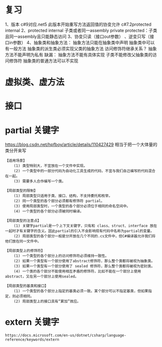 # 复习
1、版本 c#9对应.net5 此版本开始重写方法返回值的协变允许 c#7.2protected internal 
2、protected internal 子类或者同一assembly  private protected：子类且同一assembly且只能静态访问
3、协变只读（接口out参数） 、逆变只写（接口in参数）
4、抽象类和抽象方法：
    抽象方法只能在抽象类中声明
    抽象类中可以有一般方法
    抽象类的派生类必须实现父类的抽象方法
    访问修饰符继承关系？
    抽象方法不能声明为私有
缺漏：
    抽象方法不能有具体实现
    子类不能修改父抽象类的访问修饰符
    抽象类的普通方法可以不实现

# 虚拟类、虚方法




# 接口



# partial 关键字
https://blog.csdn.net/hpfboy/article/details/110427429
    相当于把一个大体量的类分开来写

    【适用场景】
        (1) 类型特别大，不宜放在一个文件中实现。
        (2) 一个类型中的一部分代码为自动化工具生成的代码，不宜与我们自己编写的代码混合在一起。
        (3) 需要多人合作编写一个类。

    【局部类型的限制】
        (1) 局部类型只适用于类、接口、结构，不支持委托和枚举。
        (2) 同一个类型的各个部分必须都有修饰符 partial。
        (3) 使用局部类型时，一个类型的各个部分必须位于相同的命名空间中。
        (4) 一个类型的各个部分必须被同时编译。

    【局部类型的注意点】
        (1) 关键字partial是一个上下文关键字，只有和 class、struct、interface 放在一起时才有关键字的含义。因此partial的引入不会影响现有代码中名称为partial的变量。
        (2) 局部类型的各个部分一般是分开放在几个不同的.cs文件中，但C#编译器允许我们将他们放在同一文件中。

    【局部类型上的修饰符】
        (1) 一个类型的各个部分上的访问修饰符必须维持一致性。
        (2) 如果一个类型有一个部分使用了abstract修饰符，那么整个类都将被视为抽象类。
        (3) 如果一个类型有一个部分使用了 sealed 修饰符，那么整个类都将被视为密封类。
        (4) 一个类的各个部分不能使用相互矛盾的修饰符，比如不能在一个部分上使用abstract，又在另一个部分上使用sealed。

    【局部类型的基类和接口】
        (1) 一个类型的各个部分上指定的基类必须一致。某个部分可以不指定基类，但如果指定，则必须相同。
        (2) 局部类型上的接口具有“累加”效应。


# extern 关键字
    https://docs.microsoft.com/en-us/dotnet/csharp/language-reference/keywords/extern